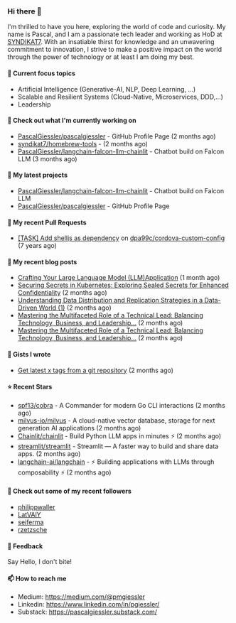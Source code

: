### Hi there 👋

I'm thrilled to have you here, exploring the world of code and curiosity. My name is Pascal, and I am a passionate tech leader and working as HoD at <a href="https://syndikat7.de">SYNDIKAT7</a>. With an insatiable thirst for knowledge and an unwavering commitment to innovation, I strive to make a positive impact on the world through the power of technology or at least I am doing my best.

#### 🚀 Current focus topics
* Artificial Intelligence (Generative-AI, NLP, Deep Learning, ...)
* Scalable and Resilient Systems (Cloud-Native, Microservices, DDD,...)
* Leadership

#### 👷 Check out what I'm currently working on

- [PascalGiessler/pascalgiessler](https://github.com/PascalGiessler/pascalgiessler) - GitHub Profile Page (2 months ago)
- [syndikat7/homebrew-tools](https://github.com/syndikat7/homebrew-tools) -  (2 months ago)
- [PascalGiessler/langchain-falcon-llm-chainlit](https://github.com/PascalGiessler/langchain-falcon-llm-chainlit) - Chatbot build on Falcon LLM (3 months ago)

#### 🌱 My latest projects

- [PascalGiessler/langchain-falcon-llm-chainlit](https://github.com/PascalGiessler/langchain-falcon-llm-chainlit) - Chatbot build on Falcon LLM
- [PascalGiessler/pascalgiessler](https://github.com/PascalGiessler/pascalgiessler) - GitHub Profile Page

#### 🔨 My recent Pull Requests

- [[TASK] Add shelljs as dependency](https://github.com/dpa99c/cordova-custom-config/pull/54) on [dpa99c/cordova-custom-config](https://github.com/dpa99c/cordova-custom-config) (7 years ago)

#### 📜 My recent blog posts

- [Crafting Your Large Language Model (LLM)Application](https://medium.com/@pmgiessler/crafting-your-large-language-model-llm-application-26c241cc537f?source=rss-97723e613dbd------2) (1 month ago)
- [Securing Secrets in Kubernetes: Exploring Sealed Secrets for Enhanced Confidentiality](https://medium.com/@pmgiessler/securing-secrets-in-kubernetes-exploring-sealed-secrets-for-enhanced-confidentiality-145e79e5858e?source=rss-97723e613dbd------2) (2 months ago)
- [Understanding Data Distribution and Replication Strategies in a Data-Driven World (1)](https://medium.com/@pmgiessler/understanding-data-distribution-and-replication-strategies-in-a-data-driven-world-1-b56015f1e759?source=rss-97723e613dbd------2) (2 months ago)
- [Mastering the Multifaceted Role of a Technical Lead: Balancing Technology, Business, and Leadership…](https://medium.com/@pmgiessler/mastering-the-multifaceted-role-of-a-technical-lead-balancing-technology-business-and-leadership-f9ada0cc109c?source=rss-97723e613dbd------2) (2 months ago)
- [Mastering the Multifaceted Role of a Technical Lead: Balancing Technology, Business, and Leadership…](https://medium.com/@pmgiessler/mastering-the-multifaceted-role-of-a-technical-lead-balancing-technology-business-and-leadership-7b8e7dd7de67?source=rss-97723e613dbd------2) (2 months ago)

#### 📓 Gists I wrote

- [Get latest x tags from a git repository](https://gist.github.com/09af282b7e3839a9ad7fcc8a629ce03e) (2 months ago)

#### ⭐ Recent Stars

- [spf13/cobra](https://github.com/spf13/cobra) - A Commander for modern Go CLI interactions (2 months ago)
- [milvus-io/milvus](https://github.com/milvus-io/milvus) - A cloud-native vector database, storage for next generation AI applications (2 months ago)
- [Chainlit/chainlit](https://github.com/Chainlit/chainlit) - Build Python LLM apps in minutes ⚡️ (2 months ago)
- [streamlit/streamlit](https://github.com/streamlit/streamlit) - Streamlit — A faster way to build and share data apps. (2 months ago)
- [langchain-ai/langchain](https://github.com/langchain-ai/langchain) - ⚡ Building applications with LLMs through composability ⚡ (2 months ago)

#### 👯 Check out some of my recent followers

- [philippwaller](https://github.com/philippwaller)
- [LatVAlY](https://github.com/LatVAlY)
- [seiferma](https://github.com/seiferma)
- [rzetzsche](https://github.com/rzetzsche)

#### 💬 Feedback

Say Hello, I don't bite!

#### 📫 How to reach me

- Medium: https://medium.com/@pmgiessler
- Linkedin: https://www.linkedin.com/in/pgiessler/
- Substack: https://pascalgiessler.substack.com/
